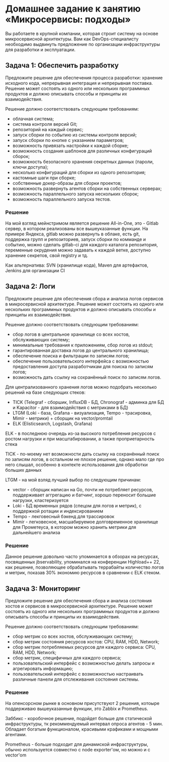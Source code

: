 # Домашнее задание к занятию «Микросервисы: подходы»

Вы работаете в крупной компании, которая строит систему на основе микросервисной архитектуры.
Вам как DevOps-специалисту необходимо выдвинуть предложение по организации инфраструктуры для разработки и эксплуатации.


## Задача 1: Обеспечить разработку

Предложите решение для обеспечения процесса разработки: хранение исходного кода, непрерывная интеграция и непрерывная поставка. 
Решение может состоять из одного или нескольких программных продуктов и должно описывать способы и принципы их взаимодействия.

Решение должно соответствовать следующим требованиям:
- облачная система;
- система контроля версий Git;
- репозиторий на каждый сервис;
- запуск сборки по событию из системы контроля версий;
- запуск сборки по кнопке с указанием параметров;
- возможность привязать настройки к каждой сборке;
- возможность создания шаблонов для различных конфигураций сборок;
- возможность безопасного хранения секретных данных (пароли, ключи доступа);
- несколько конфигураций для сборки из одного репозитория;
- кастомные шаги при сборке;
- собственные докер-образы для сборки проектов;
- возможность развернуть агентов сборки на собственных серверах;
- возможность параллельного запуска нескольких сборок;
- возможность параллельного запуска тестов.

### Решение

На мой взгляд мейнстримом является решение All-in-One, это - Gitlab сервер, в котором реализованы все вышеуказанные функции.
На примере Яндекса, gitlab можно развернуть в облаке, есть git, поддержка групп и репозиториев, запуск сборки по комманде и событию, можно сделать gitlab-ci для
каждого каталога репозитория, переменные окрудения можно задавать к каждой ветке, доступно хранение секретов, свой registry и тд.

Как альтернатива: SVN (хранилище кода), Maven для артефактов, Jenkins для организации CI

## Задача 2: Логи

Предложите решение для обеспечения сбора и анализа логов сервисов в микросервисной архитектуре.
Решение может состоять из одного или нескольких программных продуктов и должно описывать способы и принципы их взаимодействия.

Решение должно соответствовать следующим требованиям:
- сбор логов в центральное хранилище со всех хостов, обслуживающих систему;
- минимальные требования к приложениям, сбор логов из stdout;
- гарантированная доставка логов до центрального хранилища;
- обеспечение поиска и фильтрации по записям логов;
- обеспечение пользовательского интерфейса с возможностью предоставления доступа разработчикам для поиска по записям логов;
- возможность дать ссылку на сохранённый поиск по записям логов.

Для централизованного хранения логов можно подобрать несколько решений на базе следующих стеков:
* TICK (Telegraf - сборшик, InfluxDB - БД, Chronograf - админка для БД и Kapacitor - для взаимодействия с метриками в БД)
* LTGM (Loki - база, Grafana - визуализация, Tempo - трасировка, Mimir - метрики) + сборщик на vector/promtail 
* ELK (Elisticsearch, Logstash, Grafana)

ELK - в последнюю очередь из-за высокого потребления ресурсов с ростом нагрузки и при масштабировании, а также проприетарность стека

TICK - по-моему нет возможности дать ссылку на сохранённый поиск по записям логов, в остальном не плохое решение, однако мало где про него слышал, особенно в контекте использования для обработки больших данных

LTGM - на мой взляд лучший выбор по следующим причинам:
* vector - сборщик написан на Go, почти не потребляет ресурсов, поддерживает аггрегацию и батчинг, хорошо переносит большие нагрузки, кластеризуется
* Loki - БД временных рядов (спецом для логов и метрик), с поддержкой ротации и индексированием
* Tempo - лекговесный бэкенд для трассировок
* Mimir - легковесное, масшабируемое долговременное хранилище для Прометеуса, в котором можно хранить метрики для дальнейшего анализа

### Решение
Данное решение довольно часто упоминается в обзорах на ресурсах, посвященных jbservability, упоминался на конференции Highload++ 22, как решение, позволяющее обрабатывать террабайты количество логов и метрик,
показав 30% экономию ресурсов в сравнении с ELK стеком.

## Задача 3: Мониторинг

Предложите решение для обеспечения сбора и анализа состояния хостов и сервисов в микросервисной архитектуре.
Решение может состоять из одного или нескольких программных продуктов и должно описывать способы и принципы их взаимодействия.

Решение должно соответствовать следующим требованиям:
- сбор метрик со всех хостов, обслуживающих систему;
- сбор метрик состояния ресурсов хостов: CPU, RAM, HDD, Network;
- сбор метрик потребляемых ресурсов для каждого сервиса: CPU, RAM, HDD, Network;
- сбор метрик, специфичных для каждого сервиса;
- пользовательский интерфейс с возможностью делать запросы и агрегировать информацию;
- пользовательский интерфейс с возможностью настраивать различные панели для отслеживания состояния системы.


### Решение
На опенсорсном рынке в основном присутствуют 2 решения, котоыре поддерживаю вышеуказанные функции, это Zabbix и Prometheus.  

Заббикс - коробочное решение, подойдет больше для статической инфраструктуры, тк рекоммендуемый интервал опроса агентов - 5 мин.  Обладает богатым функционалом, красивыми крафиками и мощными агентами.  

Prometheus - больше подходит для динамиской инфраструктуры, обычно используется совместно с node exporter'ом, но можно и с vector'om

